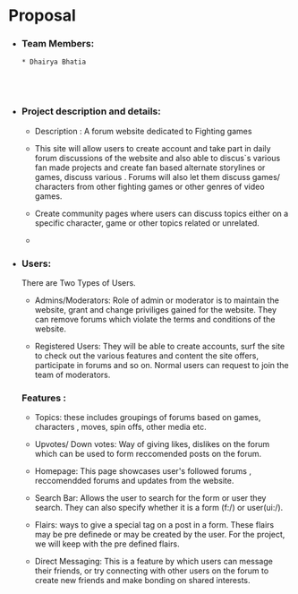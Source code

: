 # Proposal

- ### Team Members:
      * Dhairya Bhatia
  <br><br>
- ### Project description and details:

  - Description : A forum website dedicated to Fighting games

  - This site will allow users to create account and take part in daily forum discussions of the website and also able to discus`s various fan made projects and create fan based alternate storylines or games, discuss various . Forums will also let them discuss games/ characters from other fighting games or other genres of video games.
  - Create community pages where users can discuss topics either on a specific character, game or other topics related or unrelated.
  -

- ### Users:

  There are Two Types of Users.<br>

  - Admins/Moderators: Role of admin or moderator is to maintain the website, grant and change priviliges gained for the website. They can remove forums which violate the terms and conditions of the website.

  - Registered Users: They will be able to create accounts, surf the site to check out the various features and content the site offers, participate in forums and so on. Normal users can request to join the team of moderators.

  ### Features :

  - Topics: these includes groupings of forums based on games, characters , moves, spin offs, other media etc.

  - Upvotes/ Down votes: Way of giving likes, dislikes on the forum which can be used to form reccomended posts on the forum.

  - Homepage: This page showcases user's followed forums , reccomendded forums and updates from the website.

  - Search Bar: Allows the user to search for the form or user they search. They can also specify whether it is a form (f:/) or user(ui:/).

  - Flairs: ways to give a special tag on a post in a form. These flairs may be pre definede or may be created by the user. For the project, we will keep with the pre defined flairs.

  - Direct Messaging: This is a feature by which users can message their friends, or try connecting with other users on the forum to create new friends and make bonding on shared interests.
